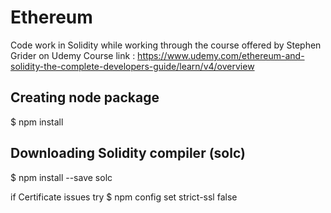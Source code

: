 # Ethereum
Code work in Solidity while working through the course offered by Stephen Grider on Udemy
Course link : https://www.udemy.com/ethereum-and-solidity-the-complete-developers-guide/learn/v4/overview 

## Creating node package
$ npm install

## Downloading Solidity compiler (solc)
$ npm install --save solc

if Certificate issues try
$ npm config set strict-ssl false